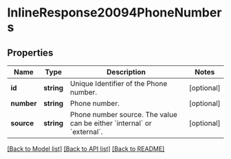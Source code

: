 # InlineResponse20094PhoneNumbers

## Properties
Name | Type | Description | Notes
------------ | ------------- | ------------- | -------------
**id** | **string** | Unique Identifier of the Phone number. | [optional] 
**number** | **string** | Phone number. | [optional] 
**source** | **string** | Phone number source. The value can be either &#x60;internal&#x60; or &#x60;external&#x60;. | [optional] 

[[Back to Model list]](../README.md#documentation-for-models) [[Back to API list]](../README.md#documentation-for-api-endpoints) [[Back to README]](../README.md)


